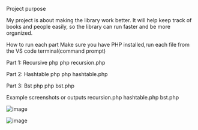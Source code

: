 Project purpose

My project is about making the library work better. It will help keep track of books and people easily, so the library can run faster and be more organized.


How to run each part
Make sure you have PHP installed,run each file from the VS code terminal(command prompt)

Part 1: Recursive php 
php recursion.php

Part 2: Hashtable php
php hashtable.php

Part 3: Bst php
php bst.php


Example screenshots or outputs
recursion.php
hashtable.php
bst.php

![image](https://github.com/user-attachments/assets/a6f50dfe-8126-46e4-85d5-fc128afe4bb6)

![image](https://github.com/user-attachments/assets/210982c6-2c09-44b1-9e61-d6096b080620)


















